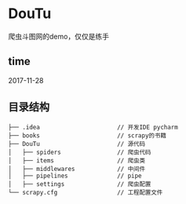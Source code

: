# DouTu
爬虫斗图网的demo，仅仅是练手
## time
2017-11-28

## 目录结构
```shell
├── .idea                      // 开发IDE pycharm  
├── books                      // scrapy的书籍
├── DouTu                      // 源代码
│   ├── spiders                // 爬虫代码
│   ├── items                  // 爬虫类
│   ├── middlewares            // 中间件
│   ├── pipelines              // pipe
│   ├── settings               // 爬虫配置
└── scrapy.cfg                 // 工程配置文件

```
